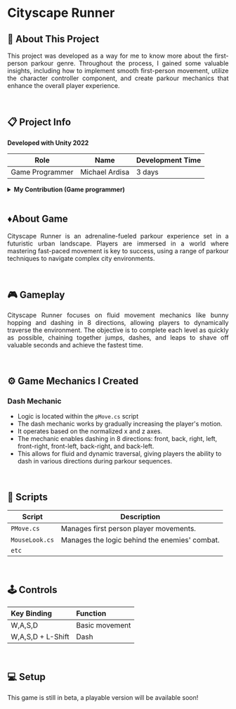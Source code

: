 # Cityscape Runner
 
## 🔴 About This Project
<p align="justify">This project was developed as a way for me to know more about the first-person parkour genre. Throughout the process, I gained some valuable insights, including how to implement smooth first-person movement, utilize the character controller component, and create parkour mechanics that enhance the overall player experience.</p>

<br>

## 📋 Project Info

<b> Developed with Unity 2022 </b>

| **Role** | **Name** | **Development Time** |
| - | - | - |
| Game Programmer | Michael Ardisa | 3 days |

<details>
  <summary> <b>My Contribution (Game programmer)</b> </summary>
  
  - Core Mechanics
  - Level Design
  - Bug Fixing
  
</details>

<br>

## ♦️About Game
<p align="justify">Cityscape Runner is an adrenaline-fueled parkour experience set in a futuristic urban landscape. Players are immersed in a world where mastering fast-paced movement is key to success, using a range of parkour techniques to navigate complex city environments.</p>

<br>

## 🎮 Gameplay
<p align="justify">Cityscape Runner focuses on fluid movement mechanics like bunny hopping and dashing in 8 directions, allowing players to dynamically traverse the environment. The objective is to complete each level as quickly as possible, chaining together jumps, dashes, and leaps to shave off valuable seconds and achieve the fastest time.</p>

<br>

## ⚙️ Game Mechanics I Created
### Dash Mechanic

- Logic is located within the `pMove.cs` script
- The dash mechanic works by gradually increasing the player's motion.
- It operates based on the normalized x and z axes.
- The mechanic enables dashing in 8 directions: front, back, right, left, front-right, front-left, back-right, and back-left.
- This allows for fluid and dynamic traversal, giving players the ability to dash in various directions during parkour sequences.

<!--
### Scriptable Objects Utilization for Weapon Data
<p align="justify">Scriptable objects here are used to store key weapon data within the 'Resources' folder, providing a flexible way to manage and modify weapon attributes. This approach makes adding new weapons efficient and straightforward — simply create a new weapon asset file and adjust its data as needed.</p> -->

<br>

## 📜 Scripts

|  Script       | Description                                                  |
| ------------------- | ------------------------------------------------------------ |
| `PMove.cs`  | Manages first person player movements. |
| `MouseLook.cs`  | Manages the logic behind the enemies' combat. |
| `etc`  |

<br>

## 🕹️ Controls

| **Key Binding** | **Function** |
|:-|:-|
| W,A,S,D | Basic movement |
| W,A,S,D + L-Shift | Dash |

<br>

## 💻 Setup

This game is still in beta, a playable version will be available soon!
